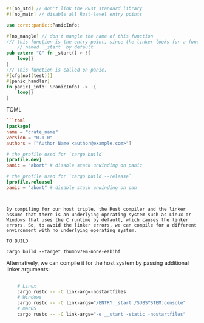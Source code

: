 ```rust

#![no_std] // don't link the Rust standard library
#![no_main] // disable all Rust-level entry points

use core::panic::PanicInfo;

#[no_mangle] // don't mangle the name of this function
/// this function is the entry point, since the linker looks for a function
    // named `_start` by default
pub extern "C" fn _start()-> !{ 
    loop{}
}
/// This function is called on panic.
#[cfg(not(test))]
#[panic_handler]
fn panic(_info: &PanicInfo) -> !{
    loop{}
}


```
TOML
```toml
```toml
[package]
name = "crate_name"
version = "0.1.0"
authors = ["Author Name <author@example.com>"]

# the profile used for `cargo build`
[profile.dev]
panic = "abort" # disable stack unwinding on panic

# the profile used for `cargo build --release`
[profile.release]
panic = "abort" # disable stack unwinding on pan
```
```


By compiling for our host triple, the Rust compiler and the linker assume that there is an underlying operating system such as Linux or Windows that uses the C runtime by default, which causes the linker errors. So, to avoid the linker errors, we can compile for a different environment with no underlying operating system.

TO BUILD
```
```
cargo build --target thumbv7em-none-eabihf
```


Alternatively, we can compile it for the host system by passing additional linker arguments:
```bash
 
	# Linux
	cargo rustc -- -C link-arg=-nostartfiles
	# Windows
	cargo rustc -- -C link-args="/ENTRY:_start /SUBSYSTEM:console"
	# macOS
	cargo rustc -- -C link-args="-e __start -static -nostartfiles"
	 
```